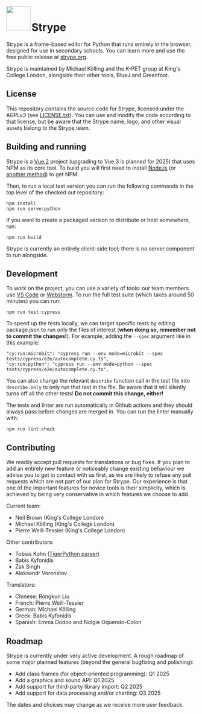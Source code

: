 <img src="public/favicon.png" width="64" align="left">

# Strype

Strype is a frame-based editor for Python that runs entirely in the browser, designed for use in secondary schools.  You can learn more and use the free public release at <a href="https://strype.org/" target="_blank">strype.org</a>. 

Strype is maintained by Michael Kölling and the K-PET group at King's College London, alongside their other tools, BlueJ and Greenfoot.

License
---

This repository contains the source code for Strype, licensed under the AGPLv3 (see [LICENSE.txt](LICENSE.txt)).  You can use and modify the code according to that license, but be aware that the Strype name, logo, and other visual assets belong to the Strype team.

Building and running
---

Strype is a <a href="https://v2.vuejs.org/" target="_blank">Vue 2</a> project (upgrading to Vue 3 is planned for 2025) that uses NPM as its core tool.  To build you will first need to install <a href="https://nodejs.org/en" target="_blank">Node.js</a> (or <a href="https://docs.npmjs.com/downloading-and-installing-node-js-and-npm" target="_blank">another method</a>) to get NPM.

Then, to run a local test version you can run the following commands in the top level of the checked out repository:

```
npm install
npm run serve:python
```

If you want to create a packaged version to distribute or host somewhere, run:

```
npm run build
```

Strype is currently an entirely client-side tool; there is no server component to run alongside.

Development
---

To work on the project, you can use a variety of tools: our team members use <a href="https://code.visualstudio.com/" target="_blank">VS Code</a> or <a href="https://www.jetbrains.com/webstorm/" target="_blank">Webstorm</a>.  To run the full test suite (which takes around 50 minutes) you can run:

```
npm run test:cypress
```

To speed up the tests locally, we can target specific tests by editing package.json to run only the files of interest (**when doing so, remember not to commit the changes!**).
For example, adding the ```--spec``` argument like in this example:
```
"cy:run:microbit": "cypress run --env mode=microbit --spec tests/cypress/e2e/autocomplete.cy.ts",
"cy:run:python": "cypress run --env mode=python --spec tests/cypress/e2e/autocomplete.cy.ts",
```

You can also change the relevant ```describe``` function call in the test file into ```describe.only``` to only run that test in the file. Be aware that it will silently turns off all the other tests!  **Do not commit this change, either!**

The tests and linter are run automatically in Github actions and they should always pass before changes are merged in.  You can run the linter manually with:

```
npm run lint:check
```


Contributing
---

We readily accept pull requests for translations or bug fixes.  If you plan to add an entirely new feature or noticeably change existing behaviour we advise you to get in contact with us first, as we are likely to refuse any pull requests which are not part of our plan for Strype.  Our experience is that one of the important features for novice tools is their simplicity, which is achieved by being very conservative in which features we choose to add.

Current team:
- Neil Brown (King's College London)
- Michael Kölling (King's College London)
- Pierre Weill-Tessier (King's College London)

Other contributors:
- Tobias Kohn (<a href="https://github.com/Tobias-Kohn/TigerPython-Parser" target="_blank">TigerPython parser<a>)
- Babis Kyfonidis
- Zak Singh
- Aleksandr Voronstov

Translators:
- Chinese: Rongkun Liu
- French: Pierre Weill-Tessier
- German: Michael Kölling
- Greek: Babis Kyfonidis
- Spanish: Emma Dodoo and Nolgie Oquendo-Colon

Roadmap
---

Strype is currently under very active development.  A rough roadmap of some major planned features (beyond the general bugfixing and polishing):

 - Add class frames (for object-oriented programming): Q1 2025
 - Add a graphics and sound API: Q1 2025
 - Add support for third-party library import: Q2 2025
 - Add support for data processing and/or charting: Q3 2025

The dates and choices may change as we receive more user feedback.
